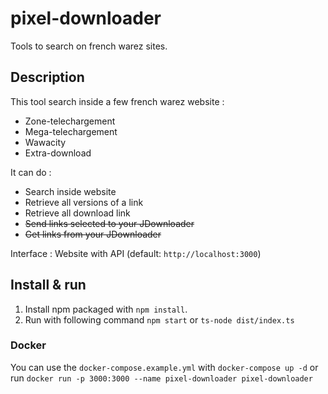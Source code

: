 # pixel-downloader
Tools to search on french warez sites.

## Description

This tool search inside a few french warez website :
* Zone-telechargement
* Mega-telechargement
* Wawacity
* Extra-download

It can do :
* Search inside website
* Retrieve all versions of a link
* Retrieve all download link
* ~~Send links selected to your JDownloader~~
* ~~Get links from your JDownloader~~

Interface : Website with API (default: `http://localhost:3000`)

## Install & run

1. Install npm packaged with `npm install`.
2. Run with following command `npm start` or `ts-node dist/index.ts`

### Docker

You can use the `docker-compose.example.yml` with `docker-compose up -d` or
run `docker run -p 3000:3000 --name pixel-downloader pixel-downloader`
